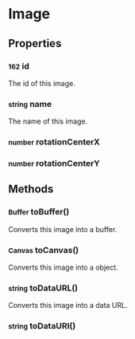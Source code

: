 # Image

## Properties
### <small>162</small> id
The id of this image.
### <small>string</small> name
The name of this image.
### <small>number</small> rotationCenterX
### <small>number</small> rotationCenterY

## Methods
### <small>Buffer</small> toBuffer()
Converts this image into a buffer.
### <small>Canvas</small> toCanvas()
Converts this image into a  object.
### <small>string</small> toDataURL()
Converts this image into a data URL.
### <small>string</small> toDataURI()
